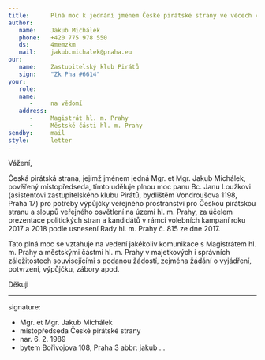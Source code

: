 ```yaml
---
title:      Plná moc k jednání jménem České pirátské strany ve věcech výpůjčky veřejného prostranství a sloupů veřejného osvětlení na území hl. m. Prahy
author:
   name:    Jakub Michálek
   phone:   +420 775 978 550
   ds:      4memzkm
   mail:    jakub.michalek@praha.eu
our:
   name:    Zastupitelský klub Pirátů
   sign:    "Zk Pha #6614"
your:
   role:    
   name:    
      -     na vědomí
   address:
      -     Magistrát hl. m. Prahy
      -     Městské části hl. m. Prahy
sendby:     mail
style:      letter
---
```


Vážení,

Česká pirátská strana, jejímž jménem jedná Mgr. et Mgr. Jakub Michálek, pověřený místopředseda, tímto uděluje plnou moc panu Bc. Janu Loužkovi (asistentovi zastupitelského klubu Pirátů, bydlištěm Vondroušova 1198, Praha 17) pro potřeby výpůjčky veřejného prostranství pro Českou pirátskou stranu a sloupů veřejného osvětlení na území hl. m. Prahy, za účelem prezentace politických stran a kandidátů v rámci volebních kampaní roku 2017 a 2018 podle usnesení Rady hl. m. Prahy č. 815 ze dne 2017. 

Tato plná moc se vztahuje na vedení jakékoliv komunikace s Magistrátem hl. m. Prahy a městskými částmi hl. m. Prahy v majetkových i správních záležitostech souvisejícími s podanou žádostí, zejména žádání o vyjádření, potvrzení, výpůjčku, zábory apod. 

Děkuji

---
signature: 
  - Mgr. et Mgr. Jakub Michálek
  - místopředseda České pirátské strany
  - nar. 6. 2. 1989
  - bytem Bořivojova 108, Praha 3
abbr:       jakub
...
